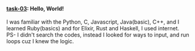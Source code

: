 
#### [task-03](https://github.com/adarsh8848/amfoss-tasks/tree/main/task-03): Hello, World!

I was familiar with the Python, C, Javascript, Java(basic), C++, and I learned Ruby(basics) and for Elixir, Rust and Haskell, I used internet. <br>
PS- I didn't search the codes, instead I looked for ways to input, and run loops cuz  I knew the logic.

